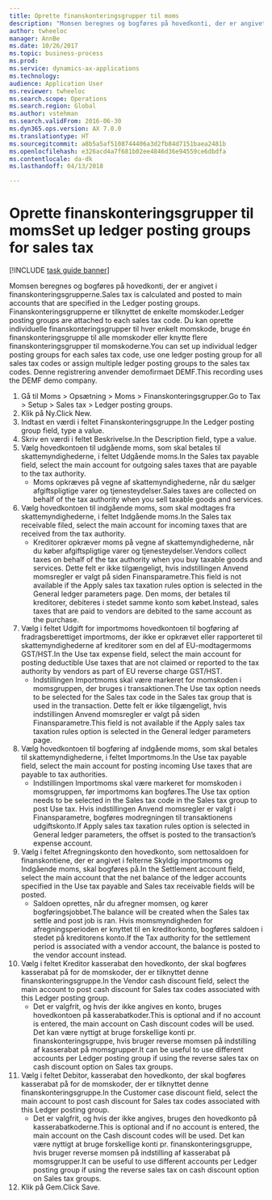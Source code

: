 ```yaml
--- 
title: Oprette finanskonteringsgrupper til moms
description: "Momsen beregnes og bogføres på hovedkonti, der er angivet i finanskonteringsgrupperne."
author: twheeloc
manager: AnnBe
ms.date: 10/26/2017
ms.topic: business-process
ms.prod: 
ms.service: dynamics-ax-applications
ms.technology: 
audience: Application User
ms.reviewer: twheeloc
ms.search.scope: Operations
ms.search.region: Global
ms.author: vstehman
ms.search.validFrom: 2016-06-30
ms.dyn365.ops.version: AX 7.0.0
ms.translationtype: HT
ms.sourcegitcommit: a8b5a5af5108744406a3d2fb84d7151baea2481b
ms.openlocfilehash: e326acd4a7f681b02ee4846d36e94559ce6dbdfa
ms.contentlocale: da-dk
ms.lasthandoff: 04/13/2018

---
```

# <a name="set-up-ledger-posting-groups-for-sales-tax"></a><span data-ttu-id="4709a-103">Oprette finanskonteringsgrupper til moms</span><span class="sxs-lookup"><span data-stu-id="4709a-103">Set up ledger posting groups for sales tax</span></span>

[!INCLUDE [task guide banner](../../includes/task-guide-banner.md)]

<span data-ttu-id="4709a-104">Momsen beregnes og bogføres på hovedkonti, der er angivet i finanskonteringsgrupperne.</span><span class="sxs-lookup"><span data-stu-id="4709a-104">Sales tax is calculated and posted to main accounts that are specified in the Ledger posting groups.</span></span> <span data-ttu-id="4709a-105">Finanskonteringsgrupperne er tilknyttet de enkelte momskoder.</span><span class="sxs-lookup"><span data-stu-id="4709a-105">Ledger posting groups are attached to each sales tax code.</span></span> <span data-ttu-id="4709a-106">Du kan oprette individuelle finanskonteringsgrupper til hver enkelt momskode, bruge én finanskonteringsgruppe til alle momskoder eller knytte flere finanskonteringsgrupper til momskoderne.</span><span class="sxs-lookup"><span data-stu-id="4709a-106">You can set up individual ledger posting groups for each sales tax code, use one ledger posting group for all sales tax codes or assign multiple ledger posting groups to the sales tax codes.</span></span> <span data-ttu-id="4709a-107">Denne registrering anvender demofirmaet DEMF.</span><span class="sxs-lookup"><span data-stu-id="4709a-107">This recording uses the DEMF demo company.</span></span> 

1. <span data-ttu-id="4709a-108">Gå til Moms > Opsætning > Moms > Finanskonteringsgrupper.</span><span class="sxs-lookup"><span data-stu-id="4709a-108">Go to Tax > Setup > Sales tax > Ledger posting groups.</span></span>
2. <span data-ttu-id="4709a-109">Klik på Ny.</span><span class="sxs-lookup"><span data-stu-id="4709a-109">Click New.</span></span>
3. <span data-ttu-id="4709a-110">Indtast en værdi i feltet Finanskonteringsgruppe.</span><span class="sxs-lookup"><span data-stu-id="4709a-110">In the Ledger posting group field, type a value.</span></span>
4. <span data-ttu-id="4709a-111">Skriv en værdi i feltet Beskrivelse.</span><span class="sxs-lookup"><span data-stu-id="4709a-111">In the Description field, type a value.</span></span>
5. <span data-ttu-id="4709a-112">Vælg hovedkontoen til udgående moms, som skal betales til skattemyndighederne, i feltet Udgående moms.</span><span class="sxs-lookup"><span data-stu-id="4709a-112">In the Sales tax payable field, select the main account for outgoing sales taxes that are payable to the tax authority.</span></span>
    * <span data-ttu-id="4709a-113">Moms opkræves på vegne af skattemyndighederne, når du sælger afgiftspligtige varer og tjenesteydelser.</span><span class="sxs-lookup"><span data-stu-id="4709a-113">Sales taxes are collected on behalf of the tax authority when you sell taxable goods and services.</span></span>  
6. <span data-ttu-id="4709a-114">Vælg hovedkontoen til indgående moms, som skal modtages fra skattemyndighederne, i feltet Indgående moms.</span><span class="sxs-lookup"><span data-stu-id="4709a-114">In the Sales tax receivable filed, select the main account for incoming taxes that are received from the tax authority.</span></span>
    * <span data-ttu-id="4709a-115">Kreditorer opkræver moms på vegne af skattemyndighederne, når du køber afgiftspligtige varer og tjenesteydelser.</span><span class="sxs-lookup"><span data-stu-id="4709a-115">Vendors collect taxes on behalf of the tax authority when you buy taxable goods and services.</span></span> <span data-ttu-id="4709a-116">Dette felt er ikke tilgængeligt, hvis indstillingen Anvend momsregler er valgt på siden Finansparametre.</span><span class="sxs-lookup"><span data-stu-id="4709a-116">This field is not available if the Apply sales tax taxation rules option is selected in the General ledger parameters page.</span></span> <span data-ttu-id="4709a-117">Den moms, der betales til kreditorer, debiteres i stedet samme konto som købet.</span><span class="sxs-lookup"><span data-stu-id="4709a-117">Instead, sales taxes that are paid to vendors are debited to the same account as the purchase.</span></span>   
7. <span data-ttu-id="4709a-118">Vælg i feltet Udgift for importmoms hovedkontoen til bogføring af fradragsberettiget importmoms, der ikke er opkrævet eller rapporteret til skattemyndighederne af kreditorer som en del af EU-modtagermoms GST/HST.</span><span class="sxs-lookup"><span data-stu-id="4709a-118">In the Use tax expense field, select the main account for posting deductible Use taxes that are not claimed or reported to the tax authority by vendors as part of EU reverse charge GST/HST.</span></span>
    * <span data-ttu-id="4709a-119">Indstillingen Importmoms skal være markeret for momskoden i momsgruppen, der bruges i transaktionen.</span><span class="sxs-lookup"><span data-stu-id="4709a-119">The Use tax option needs to be selected for the Sales tax code in the Sales tax group that is used in the transaction.</span></span>  <span data-ttu-id="4709a-120">Dette felt er ikke tilgængeligt, hvis indstillingen Anvend momsregler er valgt på siden Finansparametre.</span><span class="sxs-lookup"><span data-stu-id="4709a-120">This field is not available if the Apply sales tax taxation rules option is selected in the General ledger parameters page.</span></span>   
8. <span data-ttu-id="4709a-121">Vælg hovedkontoen til bogføring af indgående moms, som skal betales til skattemyndighederne, i feltet Importmoms.</span><span class="sxs-lookup"><span data-stu-id="4709a-121">In the Use tax payable field, select the main account for posting incoming Use taxes that are payable to tax authorities.</span></span>
    * <span data-ttu-id="4709a-122">Indstillingen Importmoms skal være markeret for momskoden i momsgruppen, før importmoms kan bogføres.</span><span class="sxs-lookup"><span data-stu-id="4709a-122">The Use tax option needs to be selected in the Sales tax code in the Sales tax group to post Use tax.</span></span> <span data-ttu-id="4709a-123">Hvis indstillingen Anvend momsregler er valgt i Finansparametre, bogføres modregningen til transaktionens udgiftskonto.</span><span class="sxs-lookup"><span data-stu-id="4709a-123">If Apply sales tax taxation rules option is selected in General ledger parameters, the offset is posted to the transaction’s expense account.</span></span>   
9. <span data-ttu-id="4709a-124">Vælg i feltet Afregningskonto den hovedkonto, som nettosaldoen for finanskontiene, der er angivet i felterne Skyldig importmoms og Indgående moms, skal bogføres på.</span><span class="sxs-lookup"><span data-stu-id="4709a-124">In the Settlement account field, select the main account  that the net balance of the ledger accounts specified in the Use tax payable and Sales tax receivable fields will be posted.</span></span>
    * <span data-ttu-id="4709a-125">Saldoen oprettes, når du afregner momsen, og kører bogføringsjobbet.</span><span class="sxs-lookup"><span data-stu-id="4709a-125">The balance will be created when the Sales tax settle and post job is ran.</span></span>  <span data-ttu-id="4709a-126">Hvis momsmyndigheden for afregningsperioden er knyttet til en kreditorkonto, bogføres saldoen i stedet på kreditorens konto.</span><span class="sxs-lookup"><span data-stu-id="4709a-126">If the Tax authority for the settlement period is associated with a vendor account, the balance is posted to the vendor account instead.</span></span>   
10. <span data-ttu-id="4709a-127">Vælg i feltet Kreditor kasserabat den hovedkonto, der skal bogføres kasserabat på for de momskoder, der er tilknyttet denne finanskonteringsgruppe.</span><span class="sxs-lookup"><span data-stu-id="4709a-127">In the Vendor cash discount field, select the main account to post cash discount for Sales tax codes associated with this Ledger posting group.</span></span>
    * <span data-ttu-id="4709a-128">Det er valgfrit, og hvis der ikke angives en konto, bruges hovedkontoen på kasserabatkoder.</span><span class="sxs-lookup"><span data-stu-id="4709a-128">This is optional and if no account is entered,  the main account on Cash discount codes will be used.</span></span> <span data-ttu-id="4709a-129">Det kan være nyttigt at bruge forskellige konti pr. finanskonteringsgruppe, hvis bruger reverse momsen på indstilling af kasserabat på momsgrupper.</span><span class="sxs-lookup"><span data-stu-id="4709a-129">It can be useful to use different accounts per Ledger posting group if using the reverse sales tax on cash discount option on Sales tax groups.</span></span>  
11. <span data-ttu-id="4709a-130">Vælg i feltet Debitor, kasserabat den hovedkonto, der skal bogføres kasserabat på for de momskoder, der er tilknyttet denne finanskonteringsgruppe.</span><span class="sxs-lookup"><span data-stu-id="4709a-130">In the Customer case discount field, select the main account to post cash discount for Sales tax codes associated with this Ledger posting group.</span></span>
    * <span data-ttu-id="4709a-131">Det er valgfrit, og hvis der ikke angives, bruges den hovedkonto på kasserabatkoderne.</span><span class="sxs-lookup"><span data-stu-id="4709a-131">This is optional and if no account is entered, the main account on the Cash discount codes will be used.</span></span> <span data-ttu-id="4709a-132">Det kan være nyttigt at bruge forskellige konti pr. finanskonteringsgruppe, hvis bruger reverse momsen på indstilling af kasserabat på momsgrupper.</span><span class="sxs-lookup"><span data-stu-id="4709a-132">It can be useful to use different accounts per Ledger posting group if using the reverse sales tax on cash discount option on Sales tax groups.</span></span>  
12. <span data-ttu-id="4709a-133">Klik på Gem.</span><span class="sxs-lookup"><span data-stu-id="4709a-133">Click Save.</span></span>


